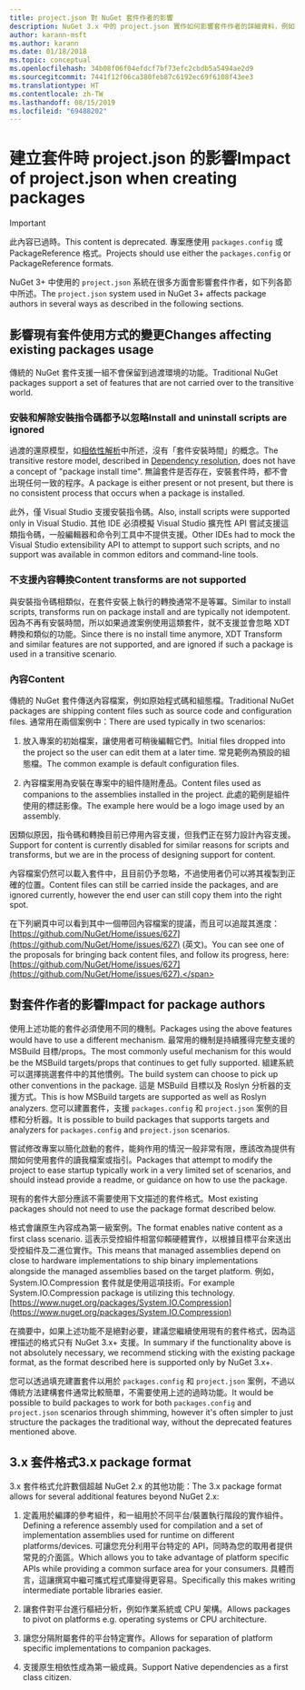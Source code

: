 ```yaml
---
title: project.json 對 NuGet 套件作者的影響
description: NuGet 3.x 中的 project.json 實作如何影響套件作者的詳細資料，例如不支援的功能、內容以及套件格式。
author: karann-msft
ms.author: karann
ms.date: 01/18/2018
ms.topic: conceptual
ms.openlocfilehash: 34b08f06f04efdcf7bf73efc2cbdb5a5494ae2d9
ms.sourcegitcommit: 7441f12f06ca380feb87c6192ec69f6108f43ee3
ms.translationtype: HT
ms.contentlocale: zh-TW
ms.lasthandoff: 08/15/2019
ms.locfileid: "69488202"
---
```

# <a name="impact-of-projectjson-when-creating-packages"></a><span data-ttu-id="8f9c8-103">建立套件時 project.json 的影響</span><span class="sxs-lookup"><span data-stu-id="8f9c8-103">Impact of project.json when creating packages</span></span>

> [!Important]
> <span data-ttu-id="8f9c8-104">此內容已過時。</span><span class="sxs-lookup"><span data-stu-id="8f9c8-104">This content is deprecated.</span></span> <span data-ttu-id="8f9c8-105">專案應使用 `packages.config` 或 PackageReference 格式。</span><span class="sxs-lookup"><span data-stu-id="8f9c8-105">Projects should use either the `packages.config` or PackageReference formats.</span></span>

<span data-ttu-id="8f9c8-106">NuGet 3+ 中使用的 `project.json` 系統在很多方面會影響套件作者，如下列各節中所述。</span><span class="sxs-lookup"><span data-stu-id="8f9c8-106">The `project.json` system used in NuGet 3+ affects package authors in several ways as described in the following sections.</span></span>

## <a name="changes-affecting-existing-packages-usage"></a><span data-ttu-id="8f9c8-107">影響現有套件使用方式的變更</span><span class="sxs-lookup"><span data-stu-id="8f9c8-107">Changes affecting existing packages usage</span></span>

<span data-ttu-id="8f9c8-108">傳統的 NuGet 套件支援一組不會保留到過渡環境的功能。</span><span class="sxs-lookup"><span data-stu-id="8f9c8-108">Traditional NuGet packages support a set of features that are not carried over to the transitive world.</span></span>

### <a name="install-and-uninstall-scripts-are-ignored"></a><span data-ttu-id="8f9c8-109">安裝和解除安裝指令碼都予以忽略</span><span class="sxs-lookup"><span data-stu-id="8f9c8-109">Install and uninstall scripts are ignored</span></span>

<span data-ttu-id="8f9c8-110">過渡的還原模型，如[相依性解析](../concepts/dependency-resolution.md#dependency-resolution-with-packagereference)中所述，沒有「套件安裝時間」的概念。</span><span class="sxs-lookup"><span data-stu-id="8f9c8-110">The transitive restore model, described in [Dependency resolution](../concepts/dependency-resolution.md#dependency-resolution-with-packagereference), does not have a concept of "package install time".</span></span> <span data-ttu-id="8f9c8-111">無論套件是否存在，安裝套件時，都不會出現任何一致的程序。</span><span class="sxs-lookup"><span data-stu-id="8f9c8-111">A package is either present or not present, but there is no consistent process that occurs when a package is installed.</span></span>

<span data-ttu-id="8f9c8-112">此外，僅 Visual Studio 支援安裝指令碼。</span><span class="sxs-lookup"><span data-stu-id="8f9c8-112">Also, install scripts were supported only in Visual Studio.</span></span> <span data-ttu-id="8f9c8-113">其他 IDE 必須模擬 Visual Studio 擴充性 API 嘗試支援這類指令碼，一般編輯器和命令列工具中不提供支援。</span><span class="sxs-lookup"><span data-stu-id="8f9c8-113">Other IDEs had to mock the Visual Studio extensibility API to attempt to support such scripts, and no support was available in common editors and command-line tools.</span></span>

### <a name="content-transforms-are-not-supported"></a><span data-ttu-id="8f9c8-114">不支援內容轉換</span><span class="sxs-lookup"><span data-stu-id="8f9c8-114">Content transforms are not supported</span></span>

<span data-ttu-id="8f9c8-115">與安裝指令碼相類似，在套件安裝上執行的轉換通常不是等冪。</span><span class="sxs-lookup"><span data-stu-id="8f9c8-115">Similar to install scripts, transforms run on package install and are typically not idempotent.</span></span> <span data-ttu-id="8f9c8-116">因為不再有安裝時間，所以如果過渡案例使用這類套件，就不支援並會忽略 XDT 轉換和類似的功能。</span><span class="sxs-lookup"><span data-stu-id="8f9c8-116">Since there is no install time anymore, XDT Transform and similar features are not supported, and are ignored if such a package is used in a transitive scenario.</span></span>

### <a name="content"></a><span data-ttu-id="8f9c8-117">內容</span><span class="sxs-lookup"><span data-stu-id="8f9c8-117">Content</span></span>

<span data-ttu-id="8f9c8-118">傳統的 NuGet 套件傳送內容檔案，例如原始程式碼和組態檔。</span><span class="sxs-lookup"><span data-stu-id="8f9c8-118">Traditional NuGet packages are shipping content files such as source code and configuration files.</span></span> <span data-ttu-id="8f9c8-119">通常用在兩個案例中：</span><span class="sxs-lookup"><span data-stu-id="8f9c8-119">There are used typically in two scenarios:</span></span>

1. <span data-ttu-id="8f9c8-120">放入專案的初始檔案，讓使用者可稍後編輯它們。</span><span class="sxs-lookup"><span data-stu-id="8f9c8-120">Initial files dropped into the project so the user can edit them at a later time.</span></span> <span data-ttu-id="8f9c8-121">常見範例為預設的組態檔。</span><span class="sxs-lookup"><span data-stu-id="8f9c8-121">The common example is default configuration files.</span></span>

1. <span data-ttu-id="8f9c8-122">內容檔案用為安裝在專案中的組件隨附產品。</span><span class="sxs-lookup"><span data-stu-id="8f9c8-122">Content files used as companions to the assemblies installed in the project.</span></span> <span data-ttu-id="8f9c8-123">此處的範例是組件使用的標誌影像。</span><span class="sxs-lookup"><span data-stu-id="8f9c8-123">The example here would be a logo image used by an assembly.</span></span>

<span data-ttu-id="8f9c8-124">因類似原因，指令碼和轉換目前已停用內容支援，但我們正在努力設計內容支援。</span><span class="sxs-lookup"><span data-stu-id="8f9c8-124">Support for content is currently disabled for similar reasons for scripts and transforms, but we are in the process of designing support for content.</span></span>

<span data-ttu-id="8f9c8-125">內容檔案仍然可以載入套件中，且目前仍予忽略，不過使用者仍可以將其複製到正確的位置。</span><span class="sxs-lookup"><span data-stu-id="8f9c8-125">Content files can still be carried inside the packages, and are ignored currently, however the end user can still copy them into the right spot.</span></span>

<span data-ttu-id="8f9c8-126">在下列網頁中可以看到其中一個帶回內容檔案的提議，而且可以追蹤其進度：[https://github.com/NuGet/Home/issues/627](https://github.com/NuGet/Home/issues/627) \(英文\)。</span><span class="sxs-lookup"><span data-stu-id="8f9c8-126">You can see one of the proposals for bringing back content files, and follow its progress, here: [https://github.com/NuGet/Home/issues/627](https://github.com/NuGet/Home/issues/627).</span></span>

## <a name="impact-for-package-authors"></a><span data-ttu-id="8f9c8-127">對套件作者的影響</span><span class="sxs-lookup"><span data-stu-id="8f9c8-127">Impact for package authors</span></span>

<span data-ttu-id="8f9c8-128">使用上述功能的套件必須使用不同的機制。</span><span class="sxs-lookup"><span data-stu-id="8f9c8-128">Packages using the above features would have to use a different mechanism.</span></span> <span data-ttu-id="8f9c8-129">最常用的機制是持續獲得完整支援的 MSBuild 目標/props。</span><span class="sxs-lookup"><span data-stu-id="8f9c8-129">The most commonly useful mechanism for this would be the MSBuild targets/props that continues to get fully supported.</span></span> <span data-ttu-id="8f9c8-130">組建系統可以選擇挑選套件中的其他慣例。</span><span class="sxs-lookup"><span data-stu-id="8f9c8-130">The build system can choose to pick up other conventions in the package.</span></span> <span data-ttu-id="8f9c8-131">這是 MSBuild 目標以及 Roslyn 分析器的支援方式。</span><span class="sxs-lookup"><span data-stu-id="8f9c8-131">This is how MSBuild targets are supported as well as Roslyn analyzers.</span></span> <span data-ttu-id="8f9c8-132">您可以建置套件，支援 `packages.config` 和 `project.json` 案例的目標和分析器。</span><span class="sxs-lookup"><span data-stu-id="8f9c8-132">It is possible to build packages that supports targets and analyzers for `packages.config` and `project.json` scenarios.</span></span>

<span data-ttu-id="8f9c8-133">嘗試修改專案以簡化啟動的套件，能夠作用的情況一般非常有限，應該改為提供有關如何使用套件的讀我檔案或指引。</span><span class="sxs-lookup"><span data-stu-id="8f9c8-133">Packages that attempt to modify the project to ease startup typically work in a very limited set of scenarios, and should instead provide a readme, or guidance on how to use the package.</span></span>

<span data-ttu-id="8f9c8-134">現有的套件大部分應該不需要使用下文描述的套件格式。</span><span class="sxs-lookup"><span data-stu-id="8f9c8-134">Most existing packages should not need to use the package format described below.</span></span>

<span data-ttu-id="8f9c8-135">格式會讓原生內容成為第一級案例。</span><span class="sxs-lookup"><span data-stu-id="8f9c8-135">The format enables native content as a first class scenario.</span></span> <span data-ttu-id="8f9c8-136">這表示受控組件相當仰賴硬體實作，以根據目標平台來送出受控組件及二進位實作。</span><span class="sxs-lookup"><span data-stu-id="8f9c8-136">This means that managed assemblies depend on close to hardware implementations to ship binary implementations alongside the managed assemblies based on the target platform.</span></span> <span data-ttu-id="8f9c8-137">例如，System.IO.Compression 套件就是使用這項技術。</span><span class="sxs-lookup"><span data-stu-id="8f9c8-137">For example System.IO.Compression package is utilizing this technology.</span></span> [https://www.nuget.org/packages/System.IO.Compression](https://www.nuget.org/packages/System.IO.Compression)

<span data-ttu-id="8f9c8-138">在摘要中，如果上述功能不是絕對必要，建議您繼續使用現有的套件格式，因為這裡描述的格式只有 NuGet 3.x+ 支援。</span><span class="sxs-lookup"><span data-stu-id="8f9c8-138">In summary if the functionality above is not absolutely necessary, we recommend sticking with the existing package format, as the format described here is supported only by NuGet 3.x+.</span></span>

<span data-ttu-id="8f9c8-139">您可以透過填充建置套件以用於 `packages.config` 和 `project.json` 案例，不過以傳統方法建構套件通常比較簡單，不需要使用上述的過時功能。</span><span class="sxs-lookup"><span data-stu-id="8f9c8-139">It would be possible to build packages to work for both `packages.config` and `project.json` scenarios through shimming, however it's often simpler to just structure the packages the traditional way, without the deprecated features mentioned above.</span></span>

## <a name="3x-package-format"></a><span data-ttu-id="8f9c8-140">3.x 套件格式</span><span class="sxs-lookup"><span data-stu-id="8f9c8-140">3.x package format</span></span>

<span data-ttu-id="8f9c8-141">3\.x 套件格式允許數個超越 NuGet 2.x 的其他功能：</span><span class="sxs-lookup"><span data-stu-id="8f9c8-141">The 3.x package format allows for several additional features beyond NuGet 2.x:</span></span>

1. <span data-ttu-id="8f9c8-142">定義用於編譯的參考組件，和一組用於不同平台/裝置執行階段的實作組件。</span><span class="sxs-lookup"><span data-stu-id="8f9c8-142">Defining a reference assembly used for compilation and a set of implementation assemblies used for runtime on different platforms/devices.</span></span> <span data-ttu-id="8f9c8-143">可讓您充分利用平台特定的 API，同時為您的取用者提供常見的介面區。</span><span class="sxs-lookup"><span data-stu-id="8f9c8-143">Which allows you to take advantage of platform specific APIs while providing a common surface area for your consumers.</span></span> <span data-ttu-id="8f9c8-144">具體而言，這讓撰寫中繼可攜式程式庫變得更容易。</span><span class="sxs-lookup"><span data-stu-id="8f9c8-144">Specifically this makes writing intermediate portable libraries easier.</span></span>

1. <span data-ttu-id="8f9c8-145">讓套件對平台進行樞紐分析，例如作業系統或 CPU 架構。</span><span class="sxs-lookup"><span data-stu-id="8f9c8-145">Allows packages to pivot on platforms e.g. operating systems or CPU architecture.</span></span>

1. <span data-ttu-id="8f9c8-146">讓您分隔附屬套件的平台特定實作。</span><span class="sxs-lookup"><span data-stu-id="8f9c8-146">Allows for separation of platform specific implementations to companion packages.</span></span>

1. <span data-ttu-id="8f9c8-147">支援原生相依性成為第一級成員。</span><span class="sxs-lookup"><span data-stu-id="8f9c8-147">Support Native dependencies as a first class citizen.</span></span>
